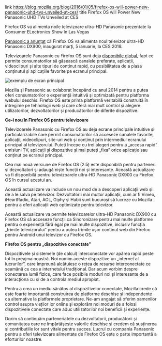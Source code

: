 link https://blog.mozilla.org/blog/2016/01/05/firefox-os-will-power-new-panasonic-uhd-tvs-unveiled-at-ces/
title Firefox OS will Power New Panasonic UHD TVs Unveiled at CES

Firefox OS va alimenta noile televizoare ultra-HD Panasonic prezentate la Consumer ELectronics Show în Las Vegas


[Panasonic a anunțat](http://www.mynewsdesk.com/uk/panasonic-uk/pressreleases/panasonic-launches-world-s-first-official-ultra-hd-premium-tv-at-the-2016-consumer-electronics-show-1286442) că Firefox OS va alimenta noul televizor ultra-HD Panasonic DX900, inaugurat marți, 5 ianuarie, la CES 2016.

Televizoarele Panasonic cu Firefox OS sunt deja [disponibile global](https://blog.mozilla.org/blog/2015/05/14/first-panasonic-smart-tvs-powered-by-firefox-os-debut-worldwide/), fapt ce permite consumatorilor să găsească canalele preferate, aplicații, videoclipuri și alte tipuri de conținut rapid, cu posibilitatea de a plasa conținutul și aplicațiile favorite pe ecranul principal.

![exemplu de ecran principal](https://ffp4g1ylyit3jdyti1hqcvtb-wpengine.netdna-ssl.com/wp-content/uploads/2016/01/Panasonic-TV-powered-by-Firefox-OS-600x338.png)

Mozilla și Panasonic au colaborat începând cu anul 2014 pentru a putea oferi consumatorilor o experiență intuitivă și optimizată pentru platforma webului deschis. Firefox OS este prima platformă veritabilă construită în întregime pe tehnologii web și care oferă mai mult control și alegere utilizatorilor, dezvoltatorilor și producătorilor de diferite dispozitive.

**Ce-i nou în Firefox OS pentru televizoare**

Televizoarele Panasonic cu Firefox OS au deja ecrane principale intuitive și particularizabile care permit consumatorilor să acceseze canalele favorite, aplicații, videoclipuri, site-uri web și conținut prin intermediul ecranului principal al televizorului. Puteți începe cu trei alegeri pentru a „accesa rapid” emisiuni TV, aplicații și dispozitive și mai puteți „fixa” orice aplicație sau conținut pe ecranul principal.

Cea mai nouă versiune de Firefox OS (2.5) este disponibilă pentru parteneri și dezvoltatori și adaugă niște funcții noi și interesante. Această actualizare va fi disponibilă pentru televizoarele ultra-HD Panasonic DX900 cu Firefox OS în cursul acestui an.

Această actualizare va include un nou mod de a descoperi aplicații web și de a le salva pe televizor. Dezvoltatorii mai multor aplicații, cum ar fi Vimeo, iHeartRadio, Atari, AOL, Giphy și Hubii sunt bucuroși să lucreze cu Mozilla pentru a oferi aplicații web optimizate pentru televizor.

Această actualizare va permite televizoarelor ultra-HD Panasonic DX900 cu Firefox OS să acceseze funcții ca Sincronizare pentru mai multe platforme pentru o experiență fără egal pe mai multe dispozitive, inclusiv funcția „trimite televizorului” pentru a putea trimite ușor conținut web din Firefox pentru Android unui televizor cu Firefox OS.

**Firefox OS pentru „dispozitive conectate”**

Dispozitivele și sistemele (de calcul) interconectate vor apărea rapid peste tot în preajma noastră. Noi numim aceste dispozitive un „internet al lucrurilor”, care împreună alcătuiesc o rețea de resurse interconectate ce seamănă cu cea a internetului tradițional. Dar acum vorbim despre conectarea lumii fizice, care face posibile moduri noi și interesante de a interacționa cu și de a controla mediul apropiat.

Pentru a crea un mediu sănătos al dispozitivelor conectate, Mozilla crede că este foarte importantă construirea de platforme deschise și independente ca alternative la platformele proprietare. Ne-am angajat să oferim oamenilor control asupra vieților lor online și explorăm noi moduri de a folosi dispozitivele conectate care aduc utilizatorilor noi beneficii și experiențe.

Dorim să continuăm parteneriatele cu dezvoltatorii, producătorii și comunitatea care ne împărtășește valorile deschise și credem că susținerea și contribuțiile lor sunt vitale pentru succes. Lucrul cu compania Panasonic pentru a oferi televizoare alimentate de Firefox OS este o parte importantă a eforturilor noastre.

